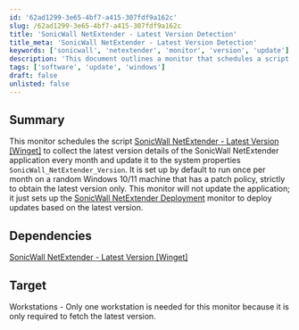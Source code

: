 ```yaml
---
id: '62ad1299-3e65-4bf7-a415-307fdf9a162c'
slug: /62ad1299-3e65-4bf7-a415-307fdf9a162c
title: 'SonicWall NetExtender - Latest Version Detection'
title_meta: 'SonicWall NetExtender - Latest Version Detection'
keywords: ['sonicwall', 'netextender', 'monitor', 'version', 'update']
description: 'This document outlines a monitor that schedules a script to collect the latest version details of the SonicWall NetExtender application monthly, updating the system properties without deploying the application itself. It is designed for Windows 10/11 workstations with a patch policy.'
tags: ['software', 'update', 'windows']
draft: false
unlisted: false
---
```


## Summary

This monitor schedules the script [SonicWall NetExtender - Latest Version [Winget]](<../scripts/CWM - Automate - Data Collection - SonicWall NetExtender - Latest Version Winget.md>) to collect the latest version details of the SonicWall NetExtender application every month and update it to the system properties `SonicWall_NetExtender_Version`. It is set up by default to run once per month on a random Windows 10/11 machine that has a patch policy, strictly to obtain the latest version only. This monitor will not update the application; it just sets up the [SonicWall NetExtender Deployment](<./SonicWall NetExtender Deployment.md>) monitor to deploy updates based on the latest version.

## Dependencies

[SonicWall NetExtender - Latest Version [Winget]](<../scripts/CWM - Automate - Data Collection - SonicWall NetExtender - Latest Version Winget.md>)

## Target

Workstations - Only one workstation is needed for this monitor because it is only required to fetch the latest version.


